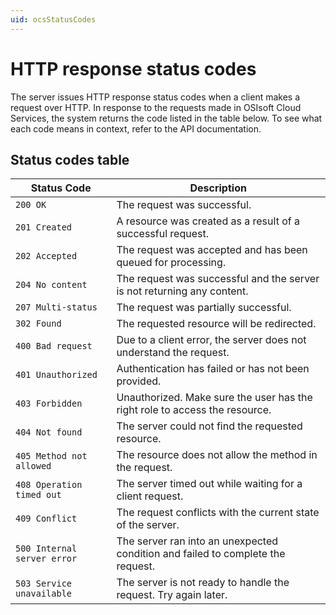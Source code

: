 ```yaml
---
uid: ocsStatusCodes
---
```


# HTTP response status codes
The server issues HTTP response status codes when a client makes a request over HTTP.
In response to the requests made in OSIsoft Cloud Services, the system returns the code listed in the table below.
To see what each code means in context, refer to the API documentation.   

## Status codes table
|   Status Code             |    Description                                                                    |
|--------------             |------------------------------------------                                         |
|``200 OK``                     |   The request was successful.                                                     |
|``201 Created``                |   A resource was created as a result of a successful request.                     |
|``202 Accepted``               |   The request was accepted and has been queued for processing.                    |
|``204 No content``             |   The request was successful and the server is not returning any content.         |
|``207 Multi-status``           |   The request was partially successful.                                           |
|``302 Found``                  |   The requested resource will be redirected.                                      |
|``400 Bad request``            |   Due to a client error, the server does not understand the request.              |
|``401 Unauthorized``           |   Authentication has failed or has not been provided.                             |
|``403 Forbidden``              |   Unauthorized. Make sure the user has the right role to access the resource. |
|``404 Not found``              |   The server could not find the requested resource.                               |
|``405 Method not allowed``     |   The resource does not allow the method in the request.                          |
|``408 Operation timed out``    |   The server timed out while waiting for a client request.                        |
|``409 Conflict``               |   The request conflicts with the current state of the server.                     |
|``500 Internal server error``  |   The server ran into an unexpected condition and failed to complete the request. |
|``503 Service unavailable``    |   The server is not ready to handle the request. Try again later.                 |

<!-- 405 is not listed in API guidelines but used in Account Management and Identity APIs -->
